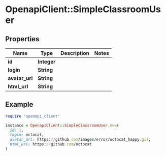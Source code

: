 # OpenapiClient::SimpleClassroomUser

## Properties

| Name | Type | Description | Notes |
| ---- | ---- | ----------- | ----- |
| **id** | **Integer** |  |  |
| **login** | **String** |  |  |
| **avatar_url** | **String** |  |  |
| **html_url** | **String** |  |  |

## Example

```ruby
require 'openapi_client'

instance = OpenapiClient::SimpleClassroomUser.new(
  id: 1,
  login: octocat,
  avatar_url: https://github.com/images/error/octocat_happy.gif,
  html_url: https://github.com/octocat
)
```

